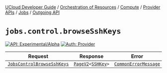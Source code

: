 [UCloud Developer Guide](/docs/developer-guide/README.md) / [Orchestration of Resources](/docs/developer-guide/orchestration/README.md) / [Compute](/docs/developer-guide/orchestration/compute/README.md) / [Provider APIs](/docs/developer-guide/orchestration/compute/providers/README.md) / [Jobs](/docs/developer-guide/orchestration/compute/providers/jobs/README.md) / [Outgoing API](/docs/developer-guide/orchestration/compute/providers/jobs/outgoing.md)

# `jobs.control.browseSshKeys`

[![API: Experimental/Alpha](https://img.shields.io/static/v1?label=API&message=Experimental/Alpha&color=orange&style=flat-square)](/docs/developer-guide/core/api-conventions.md)
[![Auth: Provider](https://img.shields.io/static/v1?label=Auth&message=Provider&color=informational&style=flat-square)](/docs/developer-guide/core/types.md#role)



| Request | Response | Error |
|---------|----------|-------|
|<code><a href='#jobscontrolbrowsesshkeys'>JobsControlBrowseSshKeys</a></code>|<code><a href='/docs/reference/dk.sdu.cloud.PageV2.md'>PageV2</a>&lt;<a href='#sshkey'>SSHKey</a>&gt;</code>|<code><a href='/docs/reference/dk.sdu.cloud.CommonErrorMessage.md'>CommonErrorMessage</a></code>|



